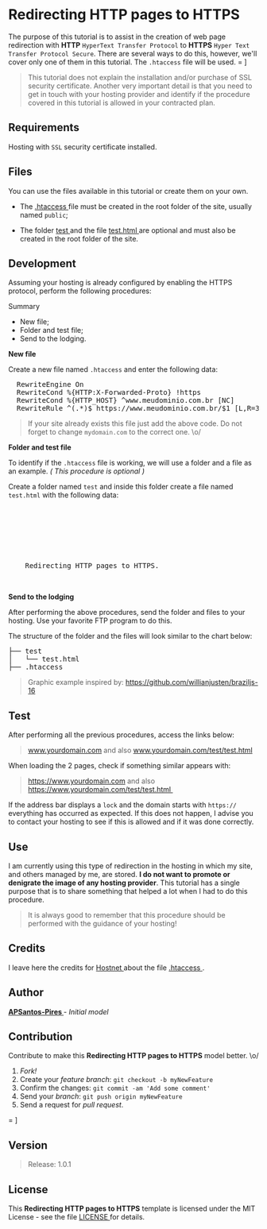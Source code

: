 # Redirecting HTTP pages to HTTPS

The purpose of this tutorial is to assist in the creation of web page redirection with **HTTP** `HyperText Transfer Protocol` to **HTTPS** `Hyper Text Transfer Protocol Secure`. There are several ways to do this, however, we'll cover only one of them in this tutorial. The `.htaccess` file will be used. = ]

> This tutorial does not explain the installation and/or purchase of SSL security certificate. Another very important detail is that you need to get in touch with your hosting provider and identify if the procedure covered in this tutorial is allowed in your contracted plan.

## Requirements

Hosting with `SSL` security certificate installed.

## Files

You can use the files available in this tutorial or create them on your own. 

- The [ .htaccess ]( .htaccess ) file must be created in the root folder of the site, usually named `public`; 

- The folder [ test ]( test/ ) and the file [ test.html ]( test/test.html ) are optional and must also be created in the root folder of the site.

## Development

Assuming your hosting is already configured by enabling the HTTPS protocol, perform the following procedures:

Summary

- New file;
- Folder and test file;
- Send to the lodging.

**New file**

Create a new file named `.htaccess` and enter the following data:

<pre>
  RewriteEngine On
  RewriteCond %{HTTP:X-Forwarded-Proto} !https
  RewriteCond %{HTTP_HOST} ^www.meudominio.com.br [NC]
  RewriteRule ^(.*)$ https://www.meudominio.com.br/$1 [L,R=301]
</pre>

> If your site already exists this file just add the above code. Do not forget to change `mydomain.com` to the correct one. \o/

**Folder and test file**

To identify if the `.htaccess` file is working, we will use a folder and a file as an example. *( This procedure is optional )*

Create a folder named `test` and inside this folder create a file named` test.html` with the following data:

<pre>
  <!DOCTYPE html>
  <html lang="en">
  <head>
    <meta charset="UTF-8">
    <title>HTTP to HTTPS</title>
  </head>
  <body>
    Redirecting HTTP pages to HTTPS.
  </body>
  </html>
</pre>

**Send to the lodging**

After performing the above procedures, send the folder and files to your hosting. Use your favorite FTP program to do this.

The structure of the folder and the files will look similar to the chart below:

<pre>
├── test
│   └── test.html
├── .htaccess
</pre>

> Graphic example inspired by: https://github.com/willianjusten/braziljs-16

## Test

After performing all the previous procedures, access the links below:

> www.yourdomain.com and also www.yourdomain.com/test/test.html

When loading the 2 pages, check if something similar appears with:

> https://www.yourdomain.com and also https://www.yourdomain.com/test/test.html 

If the address bar displays a `lock` and the domain starts with `https://` everything has occurred as expected. If this does not happen, I advise you to contact your hosting to see if this is allowed and if it was done correctly.

## Use

I am currently using this type of redirection in the hosting in which my site, and others managed by me, are stored. **I do not want to promote or denigrate the image of any hosting provider**. This tutorial has a single purpose that is to share something that helped a lot when I had to do this procedure.

> It is always good to remember that this procedure should be performed with the guidance of your hosting!

## Credits

I leave here the credits for [ Hostnet ]( https://www.hostnet.com.br/ ) about the file [ .htaccess ]( .htaccess ).

## Author

**[ APSantos-Pires ]( https://github.com/APSantos-Pires )** - *Initial model*

## Contribution

Contribute to make this **Redirecting HTTP pages to HTTPS** model better. \o/

1. *Fork!*
2. Create your *feature branch*: `git checkout -b myNewFeature`
3. Confirm the changes: `git commit -am 'Add some comment'`
4. Send your *branch*: `git push origin myNewFeature`
5. Send a request for *pull request*.

= ]

## Version

> Release: 1.0.1

## License

This **Redirecting HTTP pages to HTTPS** template is licensed under the MIT License - see the file [ LICENSE ]( LICENSE ) for details.
